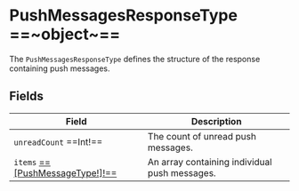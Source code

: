 # PushMessagesResponseType ==~object~==

The `PushMessagesResponseType` defines the structure of the response containing push messages.

## Fields

| Field                                                             | Description                                            |
|-------------------------------------------------------------------|--------------------------------------------------------|
| `unreadCount` ==Int!==                                            | The count of unread push messages.                     |
| `items` [==[PushMessageType!]!==](../Objects/PushMessageType.md)  | An array containing individual push messages.          |

